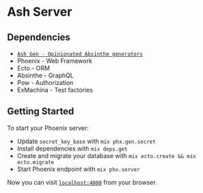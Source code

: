# Ash Server

## Dependencies
* [`Ash Gen - Opinionated Absinthe generators`](https://github.com/kidqueb/ash-gen)
* Phoenix - Web Framework
* Ecto - ORM
* Absinthe - GraphQL
* Pow - Authorization
* ExMachina - Test factories

## Getting Started
To start your Phoenix server:

  * Update `secret_key_base` with `mix phx.gen.secret`
  * Install dependencies with `mix deps.get`
  * Create and migrate your database with `mix ecto.create && mix ecto.migrate`
  * Start Phoenix endpoint with `mix phx.server`

Now you can visit [`localhost:4000`](http://localhost:4000) from your browser.
